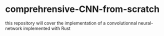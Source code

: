 # comprehrensive-CNN-from-scratch
this repository will cover the implementation of a convolutionnal neural-network implemented with Rust
